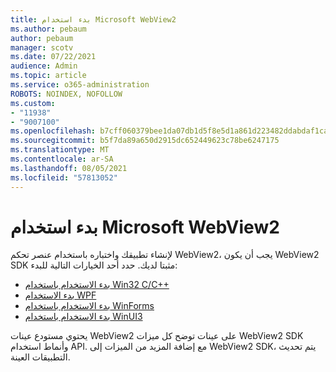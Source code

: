 ```yaml
---
title: بدء استخدام Microsoft WebView2
ms.author: pebaum
author: pebaum
manager: scotv
ms.date: 07/22/2021
audience: Admin
ms.topic: article
ms.service: o365-administration
ROBOTS: NOINDEX, NOFOLLOW
ms.custom:
- "11938"
- "9007100"
ms.openlocfilehash: b7cff060379bee1da07db1d5f8e5d1a861d223482ddabdaf1ca086d1a9be67f4
ms.sourcegitcommit: b5f7da89a650d2915dc652449623c78be6247175
ms.translationtype: MT
ms.contentlocale: ar-SA
ms.lasthandoff: 08/05/2021
ms.locfileid: "57813052"
---
```

# <a name="get-started-with-microsoft-webview2"></a>بدء استخدام Microsoft WebView2

لإنشاء تطبيقك واختباره باستخدام عنصر تحكم WebView2، يجب أن يكون WebView2 SDK مثبتا لديك. حدد أحد الخيارات التالية للبدء:

- [بدء الاستخدام باستخدام Win32 C/C++](/microsoft-edge/webview2/get-started/win32)
- [بدء الاستخدام WPF](/microsoft-edge/webview2/get-started/wpf)
- [بدء الاستخدام باستخدام WinForms](/microsoft-edge/webview2/get-started/winforms)
- [بدء الاستخدام باستخدام WinUI3](/microsoft-edge/webview2/get-started/winui)

يحتوي مستودع عينات WebView2 على عينات توضح كل ميزات WebView2 SDK وأنماط استخدام API. مع إضافة المزيد من الميزات إلى WebView2 SDK، يتم تحديث التطبيقات العينة.

